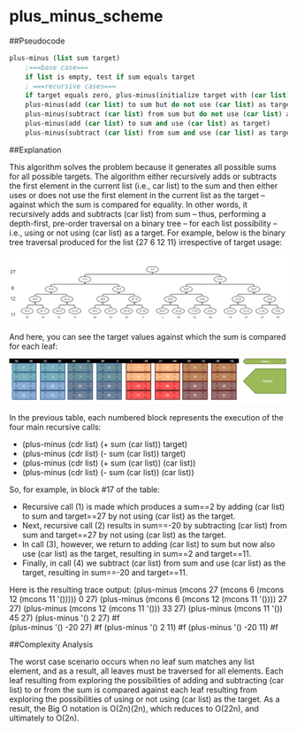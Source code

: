 # plus_minus_scheme

##Pseudocode

```scheme
plus-minus (list sum target)
	;===base case===
	if list is empty, test if sum equals target
	; ===recursive cases===
	if target equals zero, plus-minus(initialize target with (car list) to prevent false positives)
	plus-minus(add (car list) to sum but do not use (car list) as target)
	plus-minus(subtract (car list) from sum but do not use (car list) as target)
	plus-minus(add (car list) to sum and use (car list) as target)
	plus-minus(subtract (car list) from sum and use (car list) as target)
```

##Explanation

This algorithm solves the problem because it generates all possible sums for all possible targets.  The algorithm either recursively adds or subtracts the first element in the current list (i.e., car list) to the sum and then either uses or does not use the first element in the current list as the target – against which the sum is compared for equality.  In other words, it recursively adds and subtracts (car list) from sum – thus, performing a depth-first, pre-order traversal on a binary tree – for each list possibility – i.e., using or not using (car list) as a target.  For example, below is the binary tree traversal produced for the list {27 6 12 11} irrespective of target usage:

![alt tag](/binary_tree.png)

And here, you can see the target values against which the sum is compared for each leaf:

![alt tag](/sums_and_targets.png)

In the previous table, each numbered block represents the execution of the four main recursive calls:
- (plus-minus (cdr list) (+ sum (car list)) target)
- (plus-minus (cdr list) (- sum (car list)) target)
- (plus-minus (cdr list) (+ sum (car list)) (car list))
- (plus-minus (cdr list) (- sum (car list)) (car list))

So, for example, in block #17 of the table:
- Recursive call (1) is made which produces a sum==2 by adding (car list) to sum and target==27 by not using (car list) as the target.
- Next, recursive call (2) results in sum==-20 by subtracting (car list) from sum and target==27 by not using (car list) as the target.
- In call (3), however, we return to adding (car list) to sum but now also use (car list) as the target, resulting in sum==2 and target==11.
- Finally, in call (4) we subtract (car list) from sum and use (car list) as the target, resulting in sum==-20 and target==11.

Here is the resulting trace output:
(plus-minus (mcons 27 (mcons 6 (mcons 12 (mcons 11 '())))) 0 27)
(plus-minus (mcons 6 (mcons 12 (mcons 11 '()))) 27 27)
(plus-minus (mcons 12 (mcons 11 '())) 33 27)
(plus-minus (mcons 11 '()) 45 27)
(plus-minus '() 2 27)
#f	
(plus-minus '() -20 27)
#f
(plus-minus '() 2 11)
#f
(plus-minus '() -20 11)
#f

##Complexity Analysis

The worst case scenario occurs when no leaf sum matches any list element, and as a result, all leaves must be traversed for all elements.  Each leaf resulting from exploring the possibilities of adding and subtracting (car list) to or from the sum is compared against each leaf resulting from exploring the possibilities of using or not using (car list) as the target.  As a result, the Big O notation is O(2n)(2n), which reduces to O(22n), and ultimately to O(2n).
